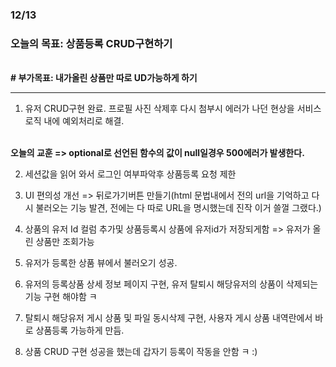 ### 12/13

### __오늘의 목표: 상품등록 CRUD구현하기__
<br>__# 부가목표: 내가올린 상품만 따로 UD가능하게 하기__

---

1. 유저 CRUD구현 완료. 프로필 사진 삭제후 다시 첨부시 에러가 나던 현상을 서비스 로직 내에 예외처리로 해결.

<br>__오늘의 교훈 => optional로 선언된 함수의 값이 null일경우 500에러가 발생한다.__

2. 세션값을 읽어 와서 로그인 여부파악후 상품등록 요청 제한

3. UI 편의성 개선 => 뒤로가기버튼 만들기(html 문법내에서 전의 url을 기억하고 다시 불러오는 기능 발견, 전에는 다 따로 URL을 명시했는데 진작 이거 쓸껄 그랬다.)

4. 상품의 유저 Id 컬럼 추가및 상품등록시 상품에 유저id가 저장되게함
=> 유저가 올린 상품만 조회가능

5. 유저가 등록한 상품 뷰에서 불러오기 성공.

6. 유저의 등록상품 상세 정보 페이지 구현, 유저 탈퇴시 해당유저의 상품이 삭제되는 기능 구현 해야함 ㅋ

7. 탈퇴시 해당유저 게시 상품 및 파일 동시삭제 구현, 사용자 게시 상품 내역란에서 바로 상품등록 가능하게 만듬.

8. 상품 CRUD 구현 성공을 했는데 갑자기 등록이 작동을 안함 ㅋ :)
